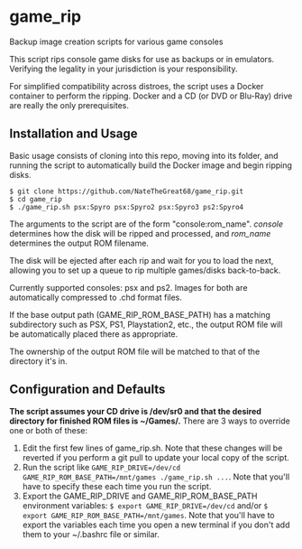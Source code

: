 # game_rip
Backup image creation scripts for various game consoles

This script rips console game disks for use as backups or in emulators. Verifying the legality in your jurisdiction is your responsibility.

For simplified compatibility across distroes, the script uses a Docker container to perform the ripping. Docker and a CD (or DVD or Blu-Ray) drive are really the only prerequisites.

## Installation and Usage
Basic usage consists of cloning into this repo, moving into its folder, and running the script to automatically build the Docker image and begin ripping disks.
```
$ git clone https://github.com/NateTheGreat68/game_rip.git
$ cd game_rip
$ ./game_rip.sh psx:Spyro psx:Spyro2 psx:Spyro3 ps2:Spyro4
```

The arguments to the script are of the form "console:rom\_name". *console* determines how the disk will be ripped and processed, and *rom\_name* determines the output ROM filename.

The disk will be ejected after each rip and wait for you to load the next, allowing you to set up a queue to rip multiple games/disks back-to-back.

Currently supported consoles: psx and ps2. Images for both are automatically compressed to .chd format files.

If the base output path (GAME\_RIP\_ROM\_BASE\_PATH) has a matching subdirectory such as PSX, PS1, Playstation2, etc., the output ROM file will be automatically placed there as appropriate.

The ownership of the output ROM file will be matched to that of the directory it's in.

## Configuration and Defaults
**The script assumes your CD drive is /dev/sr0 and that the desired directory for finished ROM files is ~/Games/.** There are 3 ways to override one or both of these:
1. Edit the first few lines of game\_rip.sh. Note that these changes will be reverted if you perform a git pull to update your local copy of the script.
1. Run the script like `GAME_RIP_DRIVE=/dev/cd GAME_RIP_ROM_BASE_PATH=/mnt/games ./game_rip.sh ...`. Note that you'll have to specify these each time you run the script.
1. Export the GAME\_RIP\_DRIVE and GAME\_RIP\_ROM\_BASE\_PATH environment variables: `$ export GAME_RIP_DRIVE=/dev/cd` and/or `$ export GAME_RIP_ROM_BASE_PATH=/mnt/games`. Note that you'll have to export the variables each time you open a new terminal if you don't add them to your ~/.bashrc file or similar.
